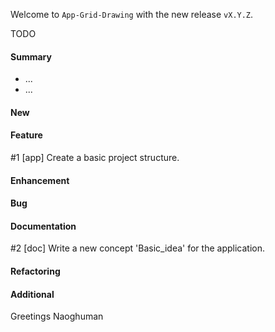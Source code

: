 Welcome to `App-Grid-Drawing` with the new release `vX.Y.Z`.

TODO



#### Summary
* ...
* ...



#### New



#### Feature
#1 [app] Create a basic project structure.



#### Enhancement



#### Bug



#### Documentation
#2 [doc] Write a new concept 'Basic_idea' for the application.



#### Refactoring



#### Additional



Greetings
Naoghuman



[//]: # (Images)



[//]: # (Links)



[//]: # (Issues which will be integrated in this release)
